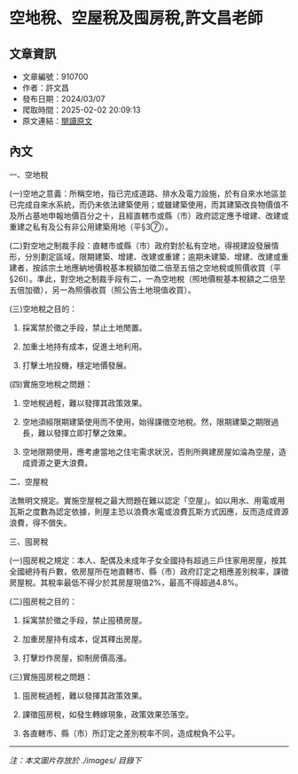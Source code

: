 # 空地稅、空屋稅及囤房稅,許文昌老師

## 文章資訊
- 文章編號：910700
- 作者：許文昌
- 發布日期：2024/03/07
- 爬取時間：2025-02-02 20:09:13
- 原文連結：[閱讀原文](https://real-estate.get.com.tw/Columns/detail.aspx?no=910700)

## 內文
一、空地稅

(一)空地之意義：所稱空地，指已完成道路、排水及電力設施，於有自來水地區並已完成自來水系統，而仍未依法建築使用；或雖建築使用，而其建築改良物價值不及所占基地申報地價百分之十，且經直轄市或縣（市）政府認定應予增建、改建或重建之私有及公有非公用建築用地（平§3⑦）。

(二)對空地之制裁手段：直轄市或縣（市）政府對於私有空地，得視建設發展情形，分別劃定區域，限期建築、增建、改建或重建；逾期未建築、增建、改建或重建者，按該宗土地應納地價稅基本稅額加徵二倍至五倍之空地稅或照價收買（平§26I）。準此，對空地之制裁手段有二，一為空地稅（照地價稅基本稅額之二倍至五倍加徵），另一為照價收買（照公告土地現值收買）。

(三)空地稅之目的：

1. 採寓禁於徵之手段，禁止土地閒置。

2. 加重土地持有成本，促進土地利用。

3. 打擊土地投機，穩定地價發展。

(四)實施空地稅之問題：

1. 空地稅過輕，難以發揮其政策效果。

2. 空地須經限期建築使用而不使用，始得課徵空地稅。然，限期建築之期限過長，難以發揮立即打擊之效果。

3. 空地限期使用，應考慮當地之住宅需求狀況，否則所興建房屋如淪為空屋，造成資源之更大浪費。

二、空屋稅

法無明文規定。實施空屋稅之最大問題在難以認定「空屋」。如以用水、用電或用瓦斯之度數為認定依據，則屋主恐以浪費水電或浪費瓦斯方式因應，反而造成資源浪費，得不償失。

三、囤房稅

(一)囤房稅之規定：本人、配偶及未成年子女全國持有超過三戶住家用房屋，按其全國總持有戶數，依房屋所在地直轄市、縣（市）政府訂定之相應差別稅率，課徵房屋稅。其稅率最低不得少於其房屋現值2%，最高不得超過4.8%。

(二)囤房稅之目的：

1. 採寓禁於徵之手段，禁止囤積房屋。

2. 加重房屋持有成本，促其釋出房屋。

3. 打擊炒作房屋，抑制房價高漲。

(三)實施囤房稅之問題：

1. 囤房稅過輕，難以發揮其政策效果。

2. 課徵囤房稅，如發生轉嫁現象，政策效果恐落空。

3. 各直轄市、縣（市）所訂定之差別稅率不同，造成稅負不公平。

---
*注：本文圖片存放於 ./images/ 目錄下*
